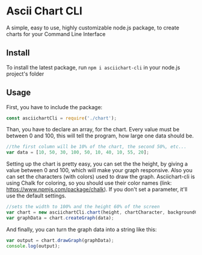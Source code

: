 # Ascii Chart CLI

A simple, easy to use, highly customizable node.js package, to create charts for your Command Line Interface

## Install

To install the latest package, run `npm i asciichart-cli` in your node.js project's folder

## Usage

First, you have to include the package:

```javascript
const asciichartCli = require('./chart');
```

Than, you have to declare an array, for the chart. Every value must be between 0 and 100, this will tell the program, how large one data should be.

```javascript
//the first column will be 10% of the chart, the second 50%, etc...
var data = [10, 50, 30, 100, 50, 10, 40, 10, 55, 20];
```

Setting up the chart is pretty easy, you can set the the height, by giving a value between 0 and 100, which will make your graph responsive. Also you can set the characters (with colors) used to draw the graph.
Asciichart-cli is using Chalk for coloring, so you should use their color names (link: https://www.npmjs.com/package/chalk). If you don't set a parameter, it'll use the default settings.

```javascript
//sets the width to 100% and the height 60% of the screen
var chart = new asciichartCli.chart(height, chartCharacter, backgroundCharacter, chartColor, backgroundColor);
var graphData = chart.createGraph(data);
```

And finally, you can turn the graph data into a string like this:

```javascript
var output = chart.drawGraph(graphData);
console.log(output);
```
